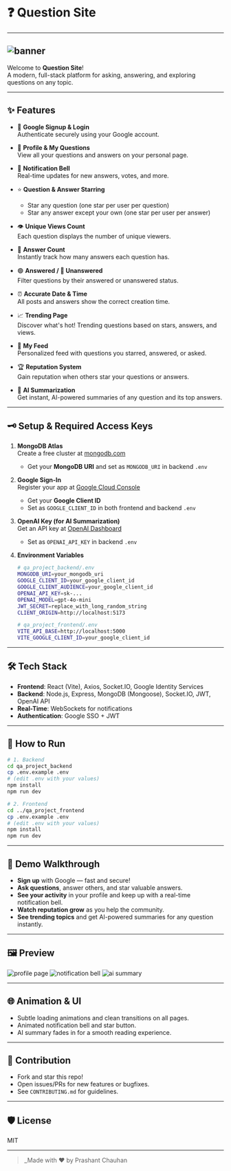 # ❓ Question Site

---
![banner](https://img.shields.io/badge/Question--Answer-Site-blueviolet?style=for-the-badge&logo=github)
---

Welcome to **Question Site**!  
A modern, full-stack platform for asking, answering, and exploring questions on any topic.

---

## ✨ Features

- 🚀 **Google Signup & Login**  
  Authenticate securely using your Google account.

- 👤 **Profile & My Questions**  
  View all your questions and answers on your personal page.

- 🔔 **Notification Bell**  
  Real-time updates for new answers, votes, and more.

- ⭐ **Question & Answer Starring**  
  - Star any question (one star per user per question)
  - Star any answer except your own (one star per user per answer)

- 👁️ **Unique Views Count**  
  Each question displays the number of unique viewers.

- 💬 **Answer Count**  
  Instantly track how many answers each question has.

- 🟢 **Answered / 🔴 Unanswered**  
  Filter questions by their answered or unanswered status.

- ⏰ **Accurate Date & Time**  
  All posts and answers show the correct creation time.

- 📈 **Trending Page**  
  Discover what's hot! Trending questions based on stars, answers, and views.

- 📰 **My Feed**  
  Personalized feed with questions you starred, answered, or asked.

- 🏆 **Reputation System**  
  Gain reputation when others star your questions or answers.

- 🤖 **AI Summarization**  
  Get instant, AI-powered summaries of any question and its top answers.

---

## 🗝️ Setup & Required Access Keys

1. **MongoDB Atlas**  
   Create a free cluster at [mongodb.com](https://www.mongodb.com/atlas/database)  
   - Get your **MongoDB URI** and set as `MONGODB_URI` in backend `.env`

2. **Google Sign-In**  
   Register your app at [Google Cloud Console](https://console.cloud.google.com/apis/credentials)  
   - Get your **Google Client ID**  
   - Set as `GOOGLE_CLIENT_ID` in both frontend and backend `.env`

3. **OpenAI Key (for AI Summarization)**  
   Get an API key at [OpenAI Dashboard](https://platform.openai.com/account/api-keys)  
   - Set as `OPENAI_API_KEY` in backend `.env`

4. **Environment Variables**

   ```bash
   # qa_project_backend/.env
   MONGODB_URI=your_mongodb_uri
   GOOGLE_CLIENT_ID=your_google_client_id
   GOOGLE_CLIENT_AUDIENCE=your_google_client_id
   OPENAI_API_KEY=sk-...
   OPENAI_MODEL=gpt-4o-mini
   JWT_SECRET=replace_with_long_random_string
   CLIENT_ORIGIN=http://localhost:5173
   ```

   ```bash
   # qa_project_frontend/.env
   VITE_API_BASE=http://localhost:5000
   VITE_GOOGLE_CLIENT_ID=your_google_client_id
   ```

---

## 🛠️ Tech Stack

- **Frontend**: React (Vite), Axios, Socket.IO, Google Identity Services
- **Backend**: Node.js, Express, MongoDB (Mongoose), Socket.IO, JWT, OpenAI API
- **Real-Time**: WebSockets for notifications
- **Authentication**: Google SSO + JWT

---

## 🚦 How to Run

```bash
# 1. Backend
cd qa_project_backend
cp .env.example .env
# (edit .env with your values)
npm install
npm run dev

# 2. Frontend
cd ../qa_project_frontend
cp .env.example .env
# (edit .env with your values)
npm install
npm run dev
```

---

## 🎉 Demo Walkthrough

- **Sign up** with Google — fast and secure!
- **Ask questions**, answer others, and star valuable answers.
- **See your activity** in your profile and keep up with a real-time notification bell.
- **Watch reputation grow** as you help the community.
- **See trending topics** and get AI-powered summaries for any question instantly.

---

## 🖼️ Preview

![profile page](https://img.shields.io/badge/Profile-Page-teal?style=flat-square)
![notification bell](https://img.shields.io/badge/Notifications-bell-yellow?style=flat-square)
![ai summary](https://img.shields.io/badge/AI-Summary-purple?style=flat-square)

---

## 🌐 Animation & UI

- Subtle loading animations and clean transitions on all pages.
- Animated notification bell and star button.
- AI summary fades in for a smooth reading experience.

---

## 📝 Contribution

- Fork and star this repo!
- Open issues/PRs for new features or bugfixes.
- See `CONTRIBUTING.md` for guidelines.

---

## 🛡️ License

MIT

---

> _Made with ❤️ by Prashant Chauhan
